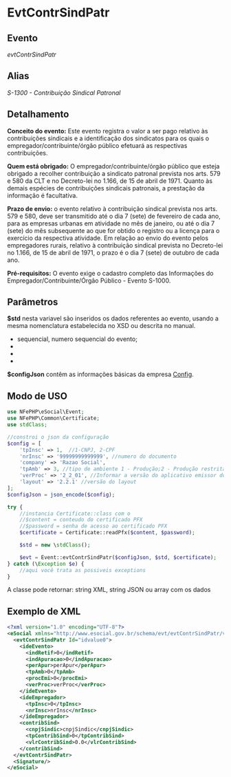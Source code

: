 # EvtContrSindPatr

## Evento
 *evtContrSindPatr*

## Alias
 *S-1300 - Contribuição Sindical Patronal*


## Detalhamento

**Conceito do evento:** Este evento registra o valor a ser pago relativo às 
contribuições sindicais e a identificação dos sindicatos para os quais o 
empregador/contribuinte/órgão público efetuará as respectivas contribuições.

**Quem está obrigado:** O empregador/contribuinte/órgão público que esteja 
obrigado a recolher contribuição a sindicato patronal prevista nos arts. 579 e 
580 da CLT e no Decreto-lei no 1.166, de 15 de abril de 1971. Quanto às demais 
espécies de contribuições sindicais patronais, a prestação da informação é facultativa.

**Prazo de envio:** o evento relativo à contribuição sindical prevista nos arts. 
579 e 580, deve ser transmitido até o dia 7 (sete) de fevereiro de cada ano, 
para as empresas urbanas em atividade no mês de janeiro, ou até o dia 7 (sete) 
do mês subsequente ao que for obtido o registro ou a licença para o exercício da 
respectiva atividade. Em relação ao envio do evento pelos empregadores rurais, 
relativo à contribuição sindical prevista no Decreto-lei no 1.166, de 15 de 
abril de 1971, o prazo é o dia 7 (sete) de outubro de cada ano.

**Pré-requisitos:** O evento exige o cadastro completo das Informações do Empregador/Contribuinte/Órgão Público - Evento S-1000.

## Parâmetros
**$std** nesta variavel são inseridos os dados referentes ao evento, usando a mesma nomenclatura estabelecida no XSD ou descrita no manual.

- sequencial, numero sequencial do evento;
- 
- 
- 

**$configJson** contêm as informações básicas da empresa [Config](Config.md).

## Modo de USO

```php
use NFePHP\eSocial\Event;
use NFePHP\Common\Certificate;
use stdClass;

//constroi o json da configuração
$config = [
    'tpInsc' => 1,  //1-CNPJ, 2-CPF
    'nrInsc' => '99999999999999', //numero do documento
    'company' => 'Razao Social',
    'tpAmb' => 3, //tipo de ambiente 1 - Produção;2 - Produção restrita - dados reais;3 - Produção restrita - dados fictícios.
    'verProc' => '2_2_01', //Informar a versão do aplicativo emissor do evento.
    'layout' => '2.2.1' //versão do layout
];
$configJson = json_encode($config);

try {
    //instancia Certificate::class com o 
    //$content = conteudo do certificado PFX
    //$password = senha de acesso ao certificado PFX
    $certificate = Certificate::readPfx($content, $password);

    $std = new \stdClass();

    $evt = Event::evtContrSindPatr($configJson, $std, $certificate);
} catch (\Exception $e) {
    //aqui você trata as possiveis exceptions
}
```

A classe pode retornar: string XML, string JSON ou array com os dados


## Exemplo de XML

```xml
<?xml version="1.0" encoding="UTF-8"?>
<eSocial xmlns="http://www.esocial.gov.br/schema/evt/evtContrSindPatr/v02_02_01" xmlns:xsi="http://www.w3.org/2001/XMLSchema-instance" xsi:schemaLocation="http://www.esocial.gov.br/schema/evt/evtContrSindPatr/v02_02_01 ../schemes/evtContrSindPatr.xsd ">
  <evtContrSindPatr Id="idvalue0">
    <ideEvento>
      <indRetif>0</indRetif>
      <indApuracao>0</indApuracao>
      <perApur>perApur</perApur>
      <tpAmb>0</tpAmb>
      <procEmi>0</procEmi>
      <verProc>verProc</verProc>
    </ideEvento>
    <ideEmpregador>
      <tpInsc>0</tpInsc>
      <nrInsc>nrInsc</nrInsc>
    </ideEmpregador>
    <contribSind>
      <cnpjSindic>cnpjSindic</cnpjSindic>
      <tpContribSind>0</tpContribSind>
      <vlrContribSind>0.0</vlrContribSind>
    </contribSind>
  </evtContrSindPatr>
  <Signature/>
</eSocial>

```
